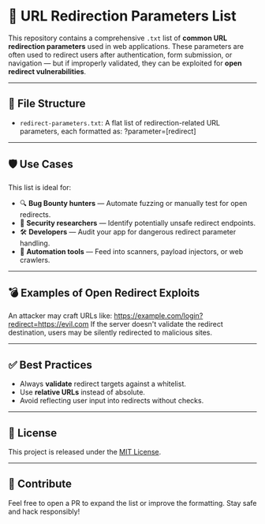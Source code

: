 # 🔁 URL Redirection Parameters List

This repository contains a comprehensive `.txt` list of **common URL redirection parameters** used in web applications. These parameters are often used to redirect users after authentication, form submission, or navigation — but if improperly validated, they can be exploited for **open redirect vulnerabilities**.

---

## 📂 File Structure

- `redirect-parameters.txt`: A flat list of redirection-related URL parameters, each formatted as: ?parameter=[redirect]

---

## 🛡 Use Cases

This list is ideal for:

- 🔍 **Bug Bounty hunters** — Automate fuzzing or manually test for open redirects.
- 🧪 **Security researchers** — Identify potentially unsafe redirect endpoints.
- 🛠 **Developers** — Audit your app for dangerous redirect parameter handling.
- 🤖 **Automation tools** — Feed into scanners, payload injectors, or web crawlers.

---

## 💣 Examples of Open Redirect Exploits

An attacker may craft URLs like: https://example.com/login?redirect=https://evil.com
If the server doesn't validate the redirect destination, users may be silently redirected to malicious sites.

---

## ✅ Best Practices

- Always **validate** redirect targets against a whitelist.
- Use **relative URLs** instead of absolute.
- Avoid reflecting user input into redirects without checks.

---

## 📜 License

This project is released under the [MIT License](LICENSE).

---

## 🙌 Contribute

Feel free to open a PR to expand the list or improve the formatting. Stay safe and hack responsibly!